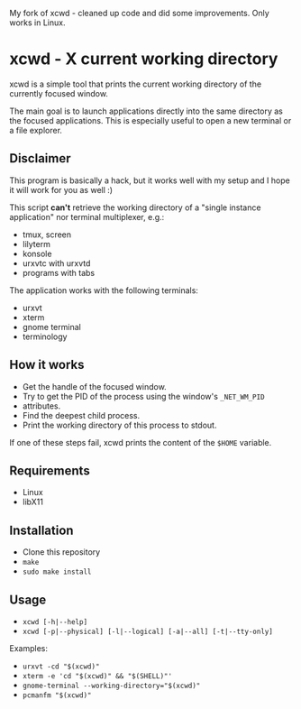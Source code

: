 My fork of xcwd - cleaned up code and did some improvements. Only works in
Linux.

xcwd - X current working directory
==================================
xcwd is a simple tool that prints the current working directory of the
currently focused window.

The main goal is to launch applications directly into the same directory as the
focused applications. This is especially useful to open a new terminal or a
file explorer.

Disclaimer
----------
This program is basically a hack, but it works well with my setup and I hope
it will work for you as well :)

This script **can't** retrieve the working directory of a "single instance
application" nor terminal multiplexer, e.g.:
  - tmux, screen
  - lilyterm
  - konsole
  - urxvtc with urxvtd
  - programs with tabs

The application works with the following terminals:
  - urxvt
  - xterm
  - gnome terminal
  - terminology

How it works
------------
  - Get the handle of the focused window.
  - Try to get the PID of the process using the window's `_NET_WM_PID`
  - attributes.
  - Find the deepest child process.
  - Print the working directory of this process to stdout.

If one of these steps fail, xcwd prints the content of the `$HOME` variable.

Requirements
------------
  - Linux
  - libX11

Installation
------------
* Clone this repository
* `make`
* `sudo make install`

Usage
-----
* `xcwd [-h|--help]`
* `xcwd [-p|--physical] [-l|--logical] [-a|--all] [-t|--tty-only]`

Examples:
* `urxvt -cd "$(xcwd)"`
* `xterm -e 'cd "$(xcwd)" && "$(SHELL)"'`
* `gnome-terminal --working-directory="$(xcwd)"`
* `pcmanfm "$(xcwd)"`
